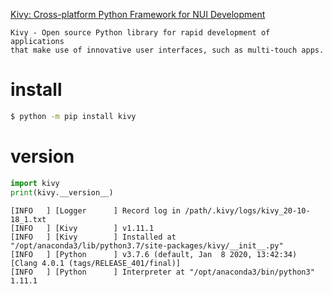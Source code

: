 [Kivy: Cross-platform Python Framework for NUI Development](https://kivy.org/#home)

```
Kivy - Open source Python library for rapid development of applications
that make use of innovative user interfaces, such as multi-touch apps.
```

# install

```sh
$ python -m pip install kivy
```

# version

```py
import kivy
print(kivy.__version__)
```

```
[INFO   ] [Logger      ] Record log in /path/.kivy/logs/kivy_20-10-18_1.txt
[INFO   ] [Kivy        ] v1.11.1
[INFO   ] [Kivy        ] Installed at "/opt/anaconda3/lib/python3.7/site-packages/kivy/__init__.py"
[INFO   ] [Python      ] v3.7.6 (default, Jan  8 2020, 13:42:34)
[Clang 4.0.1 (tags/RELEASE_401/final)]
[INFO   ] [Python      ] Interpreter at "/opt/anaconda3/bin/python3"
1.11.1
```
